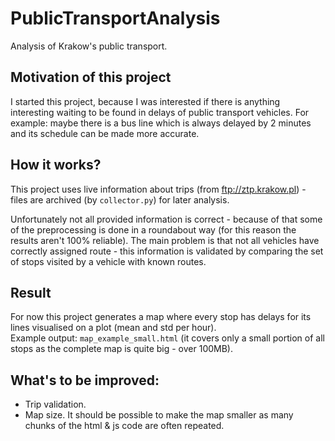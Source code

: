 # PublicTransportAnalysis
Analysis of Krakow's public transport.  

## Motivation of this project
I started this project, because I was interested if there is anything 
interesting waiting to be found in delays of public transport vehicles. 
For example: maybe there is a bus line which is always delayed by 2 minutes and
 its schedule can be made more accurate.  

## How it works?
This project uses live information about trips (from ftp://ztp.krakow.pl) - 
files are archived (by `collector.py`) for later analysis.  

Unfortunately not all provided information is correct - because of that 
some of the preprocessing is done in a roundabout way (for this reason 
the results aren't 100% reliable). The main problem is that not all vehicles
have correctly assigned route - this information is validated by comparing the 
set of stops visited by a vehicle with known routes.  

## Result
For now this project generates a map where every stop has delays for its 
lines visualised on a plot (mean and std per hour).  
Example output: `map_example_small.html` (it covers only a small portion
of all stops as the complete map is quite big - over 100MB).

## What's to be improved:
- Trip validation.
- Map size. It should be possible to make the map smaller 
as many chunks of the html & js code are often repeated.